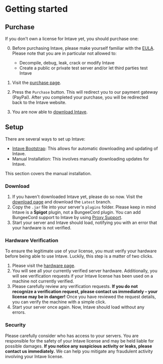 # Getting started
## Purchase

If you don't own a license for Intave yet, you should purchase one:

0. Before purchasing Intave, please make yourself familiar with the [EULA](https://policy.intave.de/eula). Please note
   that you are in particular not allowed to:

   * Decompile, debug, leak, crack or modify Intave
   * Create a public or private test server and/or let third parties test Intave

1. Visit the [purchase page](https://app.intave.de/purchase).
2. Press the `Purchase` button. This will redirect you to our payment gateway (PayPal). After you completed your
   purchase, you will be redirected back to the Intave website.
3. You are now able to [download Intave](https://app.intave.de/download).

## Setup

There are several ways to set up Intave:

* [Intave Bootstrap](/guide/i02-bootstrap.html): This allows for automatic downloading and updating of Intave.
* Manual Installation: This involves manually downloading updates for Intave.

This section covers the manual installation.

### Download

1. If you haven't downloaded Intave yet, please do so now. Visit the [download page](https://app.intave.de/download) and
   download the `Latest` branch.
2. Copy the `.jar` file into your server's `plugins` folder. Please keep in mind Intave is a **Spigot** plugin, not a
   BungeeCord plugin. You can add BungeeCord support to Intave by using [Proxy Support](/guide/i03-proxy.html).
3. Start your server and Intave should load, notifying you with an error that your hardware is not verified.

### Hardware Verification

To ensure the legitimate use of your license, you must verify your hardware before being able to use Intave. Luckily,
this step is a matter of two clicks.

1. Please visit the [hardware page](https://app.intave.de/hardware).
2. You will see all your currently verified server hardware. Additionally, you will see verification requests if your
   Intave license has been used on a machine not currently verified.
3. Please carefully review any verification requests. **If you do not recognize a verification request, please contact
   us immediately – your license may be in danger!** Once you have reviewed the request details, you can verify the
   machine with a simple click.
4. Start your server once again. Now, Intave should load without any errors.

### Security

Please carefully consider who has access to your servers. You are responsible for the safety of your Intave license and
may be held liable for possible damages. **If you notice any suspicious activity or leaks, please contact us
immediately.** We can help you mitigate any fraudulent activity involving your Intave license.
